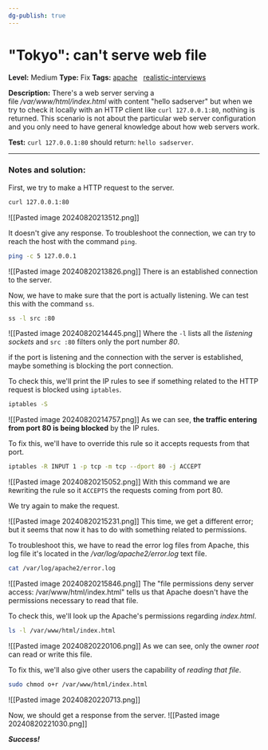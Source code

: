 ```yaml
---
dg-publish: true
---
```


# "Tokyo": can't serve web file
**Level:** Medium
**Type:** Fix
**Tags:** [apache](https://sadservers.com/tag/apache)   [realistic-interviews](https://sadservers.com/tag/realistic-interviews)  

**Description:** There's a web server serving a file _/var/www/html/index.html_ with content "hello sadserver" but when we try to check it locally with an HTTP client like `curl 127.0.0.1:80`, nothing is returned. This scenario is not about the particular web server configuration and you only need to have general knowledge about how web servers work.

**Test:** `curl 127.0.0.1:80` should return: `hello sadserver`.

---
### Notes and solution:
First, we try to make a HTTP request to the server.

```bash
curl 127.0.0.1:80
```
![[Pasted image 20240820213512.png]]

It doesn't give any response. To troubleshoot the connection, we can try to reach the host with the command `ping`.

```bash
ping -c 5 127.0.0.1
```
![[Pasted image 20240820213826.png]]
There is an established connection to the server.

Now, we have to make sure that the port is actually listening. We can test this with the command `ss`.

```bash
ss -l src :80
```
![[Pasted image 20240820214445.png]]
Where the `-l` lists all the _listening sockets_ and `src :80` filters only the port number _80_.

if the port is listening and the connection with the server is established, maybe something is blocking the port connection.

To check this, we'll print the IP rules to see if something related to the HTTP request is blocked using `iptables`.

```bash
iptables -S
```
![[Pasted image 20240820214757.png]]
As we can see, **the traffic entering from port 80 is being blocked** by the IP rules.

To fix this, we'll have to override this rule so it accepts requests from that port.

```bash
iptables -R INPUT 1 -p tcp -m tcp --dport 80 -j ACCEPT
```
![[Pasted image 20240820215052.png]]
With this command we are `R`ewriting the rule so it `ACCEPTS` the requests coming from port 80.

We try again to make the request.

![[Pasted image 20240820215231.png]]
This time, we get a different error; but it seems that now it has to do with something related to permissions.

To troubleshoot this, we have to read the error log files from Apache, this log file it's located in the _/var/log/apache2/error.log_ text file.

```bash
cat /var/log/apache2/error.log
```
![[Pasted image 20240820215846.png]]
The "file permissions deny server access: /var/www/html/index.html" tells us that Apache doesn't have the permissions necessary to read that file.

To check this, we'll look up the Apache's permissions regarding  _index.html_.

```bash
ls -l /var/www/html/index.html
```
![[Pasted image 20240820220106.png]]
As we can see, only the owner _root_ can read or write this file.

To fix this, we'll also give other users the capability of _reading that file_.

```bash
sudo chmod o+r /var/www/html/index.html
```
![[Pasted image 20240820220713.png]]

Now, we should get a response from the server.
![[Pasted image 20240820221030.png]]

___Success!___


